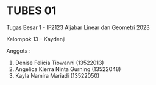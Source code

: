 # TUBES 01

Tugas Besar 1 - IF2123 Aljabar Linear dan Geometri 2023

Kelompok 13 - Kaydenji

Anggota :

1. Denise Felicia Tiowanni (13522013) <br />
2. Angelica Kierra Ninta Gurning (13522048) <br />
3. Kayla Namira Mariadi (13522050) <br />

